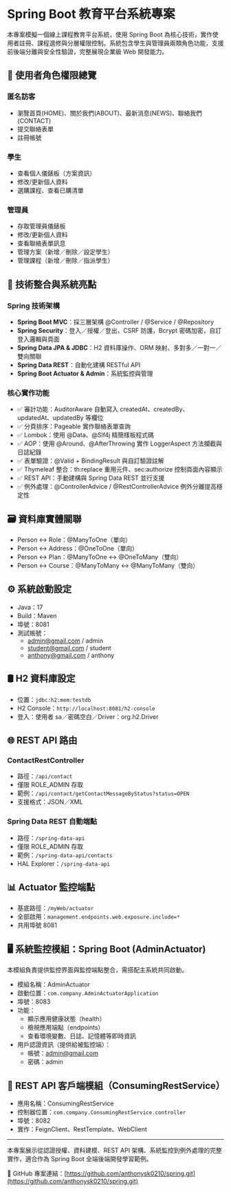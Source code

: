 # Spring Boot 教育平台系統專案

本專案模擬一個線上課程教育平台系統，使用 Spring Boot 為核心技術，實作使用者註冊、課程選修與分層權限控制。系統包含學生與管理員兩類角色功能，支援前後端分離與安全性驗證，完整展現企業級 Web 開發能力。

## 🧩 使用者角色權限總覽

### 匿名訪客
- 瀏覽首頁(HOME)、關於我們(ABOUT)、最新消息(NEWS)、聯絡我們(CONTACT)
- 提交聯絡表單
- 註冊帳號

### 學生
- 查看個人儀錶板（方案資訊）
- 修改/更新個人資料
- 選購課程、查看已購清單

### 管理員
- 存取管理員儀錶板
- 修改/更新個人資料
- 查看聯絡表單訊息
- 管理方案（新增／刪除／設定學生）
- 管理課程（新增／刪除／指派學生）

## 🔧 技術整合與系統亮點

### Spring 技術架構
- **Spring Boot MVC**：採三層架構 @Controller / @Service / @Repository
- **Spring Security**：登入／授權／登出，CSRF 防護，Bcrypt 密碼加密，自訂登入邏輯與頁面
- **Spring Data JPA & JDBC**：H2 資料庫操作、ORM 映射、多對多／一對一／雙向關聯
- **Spring Data REST**：自動化建構 RESTful API
- **Spring Boot Actuator & Admin**：系統監控與管理

### 核心實作功能
- ✅ 審計功能：AuditorAware 自動寫入 createdAt、createdBy、updatedAt、updatedBy 等欄位
- ✅ 分頁排序：Pageable 實作聯絡表單查詢
- ✅ Lombok：使用 @Data、@Slf4j 精簡樣板程式碼
- ✅ AOP：使用 @Around、@AfterThrowing 實作 LoggerAspect 方法攔截與日誌紀錄
- ✅ 表單驗證：@Valid + BindingResult 與自訂驗證註解
- ✅ Thymeleaf 整合：th:replace 重用元件、sec:authorize 控制頁面內容顯示
- ✅ REST API：手動建構與 Spring Data REST 並行支援
- ✅ 例外處理：@ControllerAdvice / @RestControllerAdvice 例外分離提高穩定性

## 🗃️ 資料庫實體關聯
- Person ↔ Role：@ManyToOne（單向）
- Person ↔ Address：@OneToOne（單向）
- Person ↔ Plan：@ManyToOne ↔ @OneToMany（雙向）
- Person ↔ Course：@ManyToMany ↔ @ManyToMany（雙向）

## ⚙️ 系統啟動設定
- Java：17
- Build：Maven
- 埠號：8081
- 測試帳號：
  - admin@gmail.com / admin
  - student@gmail.com / student
  - anthony@gmail.com / anthony

## 🛢️ H2 資料庫設定
- 位置：`jdbc:h2:mem:testdb`
- H2 Console：`http://localhost:8081/h2-console`
- 登入：使用者 sa／密碼空白／Driver：org.h2.Driver

## 🌐 REST API 路由

### ContactRestController
- 路徑：`/api/contact`
- 僅限 ROLE_ADMIN 存取
- 範例：`/api/contact/getContactMessageByStatus?status=OPEN`
- 支援格式：JSON／XML

### Spring Data REST 自動端點
- 路徑：`/spring-data-api`
- 僅限 ROLE_ADMIN 存取
- 範例：`/spring-data-api/contacts`
- HAL Explorer：`/spring-data-api`

## 📊 Actuator 監控端點
- 基底路徑：`/myWeb/actuator`
- 全部啟用：`management.endpoints.web.exposure.include=*`
- 共用埠號 8081

## 🖥️ 系統監控模組：Spring Boot (AdminActuator)

本模組負責提供監控界面與監控端點整合，需搭配主系統共同啟動。

- 模組名稱：AdminActuator
- 啟動位置：`com.company.AdminActuatorApplication`
- 埠號：8083
- 功能：
  - 顯示應用健康狀態（health）
  - 檢視應用端點（endpoints）
  - 查看環境變數、日誌、記憶體等即時資訊
- 用戶認證資訊（提供給被監控端）：
  - 帳號：admin@gmail.com
  - 密碼：admin

## 📡 REST API 客戶端模組（ConsumingRestService）
- 應用名稱：ConsumingRestService
- 控制器位置：`com.company.ConsumingRestService.controller`
- 埠號：8082
- 實作：FeignClient、RestTemplate、WebClient

---

本專案展示從認證授權、資料建模、REST API 架構、系統監控到例外處理的完整實作，適合作為 Spring Boot 全端後端開發學習範例。

🔗 GitHub 專案連結：[https://github.com/anthonysk0210/spring.git](https://github.com/anthonysk0210/spring.git)
